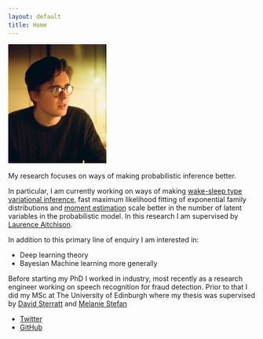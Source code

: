 ```yaml
---
layout: default
title: Home
---
```


<img src="images/thomas_heap.jpg" alt="Thomas Heap" style="width: 200px; height: auto;" class="profile-image">

My research focuses on ways of making probabilistic inference better.

In particular, I am currently working on ways of making [wake-sleep type variational inference](https://arxiv.org/abs/2305.11022), fast maximum likelihood fitting of exponential family distributions and [moment estimation](https://arxiv.org/abs/2310.17374) scale better in the number of latent variables in the probabilistic model. In this research I am supervised by [Laurence Aitchison](http://www.gatsby.ucl.ac.uk/~laurence/index.html).

In addition to this primary line of enquiry I am interested in:

* Deep learning theory
* Bayesian Machine learning more generally

Before starting my PhD I worked in industry, most recently as a research engineer working on speech recognition for fraud detection. Prior to that I did my MSc at The University of Edinburgh where my thesis was supervised by [David Sterratt](https://www.ed.ac.uk/profile/sterratt) and [Melanie Stefan](http://melaniestefan.net/)



- [Twitter](https://x.com/ThomasEHeap)
- [GitHub](https://github.com/ThomasHeap)
